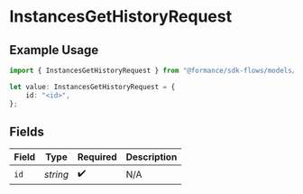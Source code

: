 # InstancesGetHistoryRequest

## Example Usage

```typescript
import { InstancesGetHistoryRequest } from "@formance/sdk-flows/models/operations";

let value: InstancesGetHistoryRequest = {
    id: "<id>",
};
```

## Fields

| Field              | Type               | Required           | Description        |
| ------------------ | ------------------ | ------------------ | ------------------ |
| `id`               | *string*           | :heavy_check_mark: | N/A                |